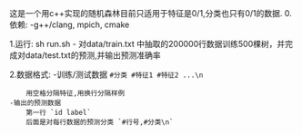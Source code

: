 这是一个用c++实现的随机森林目前只适用于特征是0/1,分类也只有0/1的数据.
0.依赖:
	-g++/clang, mpich, cmake

1.运行:
sh run.sh 
	- 对data/train.txt 中抽取的200000行数据训练500棵树，并完成对data/test.txt的预测,并输出预测准确率

2.数据格式:
	-训练/测试数据
		`#分类 #特征1 #特征2 ...\n`

		用空格分隔特征,用换行分隔样例
	-输出的预测数据
		第一行 `id label`
		后面是对每行数据的预测分类 `#行号,#分类\n`
